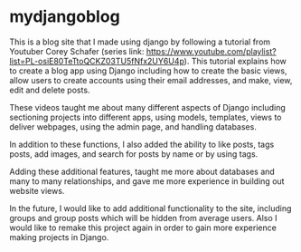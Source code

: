 # mydjangoblog

This is a blog site that I made using django by following a tutorial from Youtuber Corey Schafer (series link: 
https://www.youtube.com/playlist?list=PL-osiE80TeTtoQCKZ03TU5fNfx2UY6U4p). This tutorial explains how to create
a blog app using Django including how to create the basic views, allow users to create accounts using their email
addresses, and make, view, edit and delete posts. 

These videos taught me about many different aspects of Django including sectioning projects into different apps, using 
models, templates, views to deliver webpages, using the admin page, and handling databases.

In addition to these functions, I also added the ability to like posts, tags posts, add images, and search for posts by name 
or by using tags. 

Adding these additional features, taught me more about databases and many to many relationships, and gave me more experience
in building out website views.

In the future, I would like to add additional functionality to the site, including groups and group posts which will be hidden 
from average users. Also I would like to remake this project again in order to gain more experience making projects in Django.

